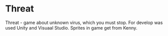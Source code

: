 # Threat
Threat - game about unknown virus, which you must stop.
For develop was used Unity and Visuaal Studio.
Sprites in game get from Kenny.
